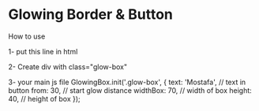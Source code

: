 # Glowing Border & Button

How to use



1- put this line in html
<script src="main.js"></script>

2- Create div with class="glow-box"
<div class="glow-box"></div>

3- your main js file 
GlowingBox.init('.glow-box', {
	text: 'Mostafa', // text in button
	from: 30, // start glow distance
	widthBox: 70, // width of box
	height: 40, // height of box
});
